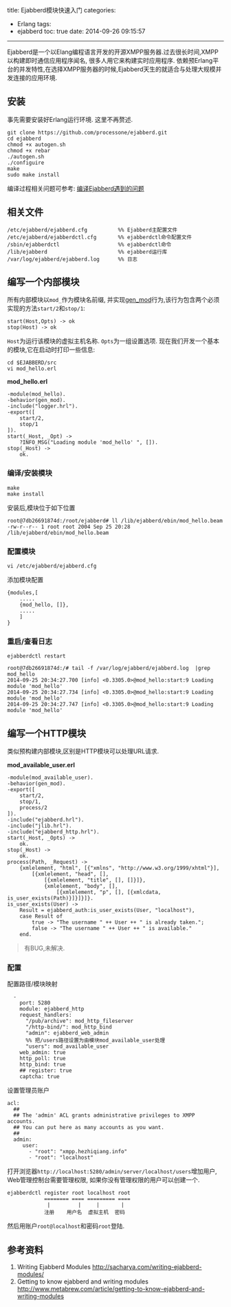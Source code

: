title: Ejabberd模块快速入门
categories:
  - Erlang
tags:
  - ejabberd
toc: true
date: 2014-09-26 09:15:57
---

Ejabberd是一个以Elang编程语言开发的开源XMPP服务器.过去很长时间,XMPP以构建即时通信应用程序闻名, 很多人用它来构建实时应用程序. 依赖预Erlang平台的并发特性,在选择XMPP服务器的时候,Ejabberd天生的就适合与处理大规模并发连接的应用环境.

<!--more-->

## 安装

事先需要安装好Erlang运行环境. 这里不再赘述.

```
git clone https://github.com/processone/ejabberd.git
cd ejabberd
chmod +x autogen.sh
chmod +x rebar
./autogen.sh
./configuire
make
sudo make install
```

编译过程相关问题可参考: [编译Ejabberd遇到的问题][1]


## 相关文件

```
/etc/ejabberd/ejabberd.cfg          %% Ejabberd主配置文件
/etc/ejabberd/ejabberdctl.cfg       %% ejabberdctl命令配置文件
/sbin/ejabberdctl                   %% ejabberdctl命令
/lib/ejabberd                       %% ejabberd运行库
/var/log/ejabberd/ejabberd.log      %% 日志
```


## 编写一个内部模块

所有内部模块以`mod_`作为模块名前缀, 并实现[gen_mod][2]行为,该行为包含两个必须实现的方法`start/2`和`stop/1`:

```
start(Host,Opts) -> ok
stop(Host) -> ok
```

`Host`为运行该模块的虚拟主机名称. `Opts`为一组设置选项. 现在我们开发一个基本的模块,它在启动时打印一些信息:

```
cd $EJABBERD/src
vi mod_hello.erl
```

**mod_hello.erl**

```
-module(mod_hello).
-behavior(gen_mod).
-include("logger.hrl").
-export([
    start/2,
    stop/1
]).
start(_Host, _Opt) ->
    ?INFO_MSG("Loading module 'mod_hello' ", []).
stop(_Host) ->
    ok.
```

### 编译/安装模块

```
make
make install
```

安装后,模块位于如下位置

```
root@7db26691874d:/root/ejabberd# ll /lib/ejabberd/ebin/mod_hello.beam
-rw-r--r-- 1 root root 2004 Sep 25 20:28 /lib/ejabberd/ebin/mod_hello.beam
```

### 配置模块

```
vi /etc/ejabberd/ejabberd.cfg
```

添加模块配置

```
{modules,[
    .....
    {mod_hello, []},
    .....
    ]
}
```

### 重启/查看日志

```
ejabberdctl restart
```

```
root@7db26691874d:/# tail -f /var/log/ejabberd/ejabberd.log  |grep mod_hello
2014-09-25 20:34:27.700 [info] <0.3305.0>@mod_hello:start:9 Loading module 'mod_hello'
2014-09-25 20:34:27.734 [info] <0.3305.0>@mod_hello:start:9 Loading module 'mod_hello'
2014-09-25 20:34:27.747 [info] <0.3305.0>@mod_hello:start:9 Loading module 'mod_hello'
```


## 编写一个HTTP模块

类似预构建内部模块,区别是HTTP模块可以处理URL请求.

**mod_available_user.erl**

```
-module(mod_available_user).
-behavior(gen_mod).
-export([
    start/2,
    stop/1,
    process/2
]).
-include("ejabberd.hrl").
-include("jlib.hrl").
-include("ejabberd_http.hrl").
start(_Host, _Opts) ->
    ok.
stop(_Host) ->
    ok.
process(Path, _Request) ->
    {xmlelement, "html", [{"xmlns", "http://www.w3.org/1999/xhtml"}],
        [{xmlelement, "head", [],
            [{xmlelement, "title", [], []}]},
            {xmlelement, "body", [],
                [{xmlelement, "p", [], [{xmlcdata, is_user_exists(Path)}]}]}]}.
is_user_exists(User) ->
    Result = ejabberd_auth:is_user_exists(User, "localhost"),
    case Result of
        true -> "The username " ++ User ++ " is already taken.";
        false -> "The username " ++ User ++ " is available."
    end.
```

> 有BUG,未解决.

### 配置

配置路径/模块映射

```
  -
    port: 5280
    module: ejabberd_http
    request_handlers:
      "/pub/archive": mod_http_fileserver
      "/http-bind/": mod_http_bind
      "admin": ejabberd_web_admin
      %% 把/users路径设置为由模块mod_available_user处理
      "users": mod_available_user
    web_admin: true
    http_poll: true
    http_bind: true
    ## register: true
    captcha: true
```

设置管理员账户

```
acl:
  ##
  ## The 'admin' ACL grants administrative privileges to XMPP accounts.
  ## You can put here as many accounts as you want.
  ##
  admin:
     user:
       - "root": "xmpp.hezhiqiang.info"
       - "root": "localhost"
```

打开浏览器`http://localhost:5280/admin/server/localhost/users`增加用户, Web管理控制台需要管理权限, 如果你没有管理权限的用户可以创建一个.

```
ejabberdctl register root localhost root
            ======== ==== ========= ====
             |         |     |       |
            注册    用户名  虚拟主机  密码
```

然后用账户`root@localhost`和密码`root`登陆.

## 参考资料

1. Writing Ejabberd Modules
http://sacharya.com/writing-ejabberd-modules/
2. Getting to know ejabberd and writing modules
http://www.metabrew.com/article/getting-to-know-ejabberd-and-writing-modules

  [1]: /2014/09/25/ejabberd-compile-issues
  [2]: http://www.process-one.net/en/wiki/gen_mod

